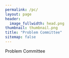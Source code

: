 ```yaml
---
permalink: /pc/
layout: page
header:
  image_fullwidth: head.png
thumbnail: thumbnail.png
title: "Problem Committee"
sitemap: false
---
```

Problem Committee
